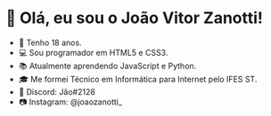 # 👋 Olá, eu sou o João Vitor Zanotti!
- 🌱 Tenho 18 anos.
- 💻 Sou programador em HTML5 e CSS3.
- 📚 Atualmente aprendendo JavaScript e Python.
- 🎓 Me formei Técnico em Informática para Internet pelo IFES ST.
- 💬 Discord: Jão#2128
- 📷 Instagram: @joaozanotti_

<!---
joaozanotti/joaozanotti is a ✨ special ✨ repository because its `README.md` (this file) appears on your GitHub profile.
You can click the Preview link to take a look at your changes.
--->
